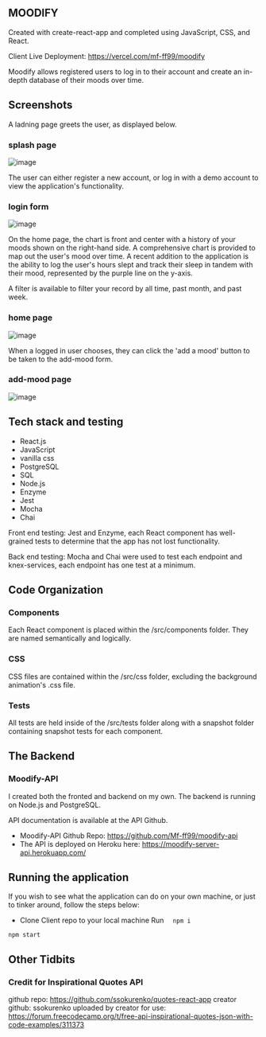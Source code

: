 ## MOODIFY
Created with create-react-app and completed using JavaScript, CSS, and React. 

Client Live Deployment: https://vercel.com/mf-ff99/moodify

Moodify allows registered users to log in to their account and create an in-depth database of their 
moods over time. 

## Screenshots

A ladning page greets the user, as displayed below.

### splash page
![image](https://user-images.githubusercontent.com/66629254/96261642-b4525780-0f8e-11eb-9116-e560a31b4a0a.png)

The user can either register a new account, or log in with a demo account to view the application's functionality.

### login form
![image](https://user-images.githubusercontent.com/66629254/96261706-c7fdbe00-0f8e-11eb-967e-bb3e3239530a.png)

On the home page, the chart is front and center with a history of your moods shown on the right-hand side.
A comprehensive chart is provided to map out the user's mood over time. A recent addition
to the application is the ability to log the user's hours slept and track their sleep in tandem with 
their mood, represented by the purple line on the y-axis.

A filter is available to filter your record by all time, past month, and past week.

### home page
![image](https://user-images.githubusercontent.com/66629254/96261739-d2b85300-0f8e-11eb-924b-550c951b4168.png)

When a logged in user chooses, they can click the 'add a mood' button to be taken to the add-mood form.


### add-mood page
![image](https://user-images.githubusercontent.com/66629254/96261761-d9df6100-0f8e-11eb-8981-4b56349e093b.png)


## Tech stack and testing 

* React.js
* JavaScript
* vanilla css
* PostgreSQL
* SQL
* Node.js
* Enzyme
* Jest
* Mocha
* Chai


Front end testing:
 Jest and Enzyme, each React component has well-grained tests to determine that the app has not lost functionality.

Back end testing:
 Mocha and Chai were used to test each endpoint and knex-services, each endpoint has one test at a minimum.
 
## Code Organization
### Components
Each React component is placed within the /src/components folder. They are named semantically and logically. 
### CSS
CSS files are contained within the /src/css folder, excluding the background animation's .css file.
### Tests
All tests are held inside of the /src/tests folder along with a snapshot folder containing snapshot tests for each component.
 
## The Backend
### Moodify-API

I created both the fronted and backend on my own. The backend is running on Node.js and PostgreSQL.

API documentation is available at the API Github.
- Moodify-API Github Repo: https://github.com/Mf-ff99/moodify-api
- The API is deployed on Heroku here: https://moodify-server-api.herokuapp.com/


## Running the application 
If you wish to see what the application can do on your own machine, or just to tinker around, follow the steps below:

* Clone Client repo to your local machine
Run ``` 
npm i```
```
npm start
```


## Other Tidbits
### Credit for Inspirational Quotes API
  github repo: https://github.com/ssokurenko/quotes-react-app
  creator github: ssokurenko
  uploaded by creator for use: https://forum.freecodecamp.org/t/free-api-inspirational-quotes-json-with-code-examples/311373
